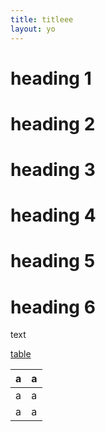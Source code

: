 ```yaml
---
title: titleee
layout: yo
---
```


# heading 1
# heading 2
# heading 3
# heading 4
# heading 5
# heading 6

text 

[table](table.html)

| a | a |
| - | - |
| a | a |
| a | a |